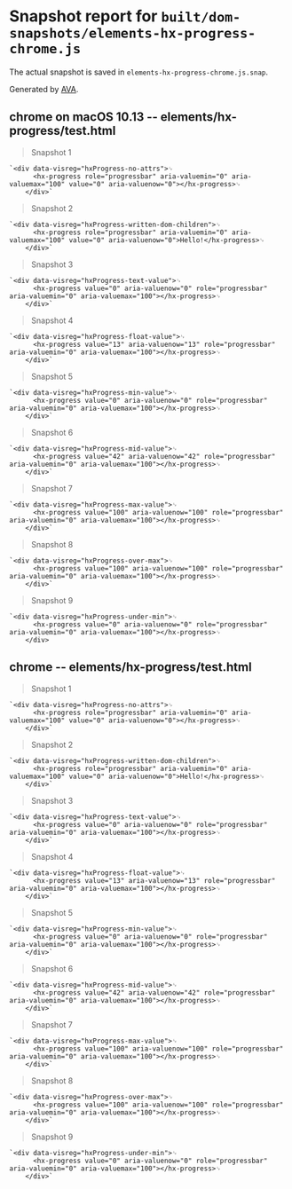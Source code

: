 # Snapshot report for `built/dom-snapshots/elements-hx-progress-chrome.js`

The actual snapshot is saved in `elements-hx-progress-chrome.js.snap`.

Generated by [AVA](https://ava.li).

## chrome on macOS 10.13 -- elements/hx-progress/test.html

> Snapshot 1

    `<div data-visreg="hxProgress-no-attrs">␊
          <hx-progress role="progressbar" aria-valuemin="0" aria-valuemax="100" value="0" aria-valuenow="0"></hx-progress>␊
        </div>`

> Snapshot 2

    `<div data-visreg="hxProgress-written-dom-children">␊
          <hx-progress role="progressbar" aria-valuemin="0" aria-valuemax="100" value="0" aria-valuenow="0">Hello!</hx-progress>␊
        </div>`

> Snapshot 3

    `<div data-visreg="hxProgress-text-value">␊
          <hx-progress value="0" aria-valuenow="0" role="progressbar" aria-valuemin="0" aria-valuemax="100"></hx-progress>␊
        </div>`

> Snapshot 4

    `<div data-visreg="hxProgress-float-value">␊
          <hx-progress value="13" aria-valuenow="13" role="progressbar" aria-valuemin="0" aria-valuemax="100"></hx-progress>␊
        </div>`

> Snapshot 5

    `<div data-visreg="hxProgress-min-value">␊
          <hx-progress value="0" aria-valuenow="0" role="progressbar" aria-valuemin="0" aria-valuemax="100"></hx-progress>␊
        </div>`

> Snapshot 6

    `<div data-visreg="hxProgress-mid-value">␊
          <hx-progress value="42" aria-valuenow="42" role="progressbar" aria-valuemin="0" aria-valuemax="100"></hx-progress>␊
        </div>`

> Snapshot 7

    `<div data-visreg="hxProgress-max-value">␊
          <hx-progress value="100" aria-valuenow="100" role="progressbar" aria-valuemin="0" aria-valuemax="100"></hx-progress>␊
        </div>`

> Snapshot 8

    `<div data-visreg="hxProgress-over-max">␊
          <hx-progress value="100" aria-valuenow="100" role="progressbar" aria-valuemin="0" aria-valuemax="100"></hx-progress>␊
        </div>`

> Snapshot 9

    `<div data-visreg="hxProgress-under-min">␊
          <hx-progress value="0" aria-valuenow="0" role="progressbar" aria-valuemin="0" aria-valuemax="100"></hx-progress>␊
        </div>

## chrome -- elements/hx-progress/test.html

> Snapshot 1

    `<div data-visreg="hxProgress-no-attrs">␊
          <hx-progress role="progressbar" aria-valuemin="0" aria-valuemax="100" value="0" aria-valuenow="0"></hx-progress>␊
        </div>`

> Snapshot 2

    `<div data-visreg="hxProgress-written-dom-children">␊
          <hx-progress role="progressbar" aria-valuemin="0" aria-valuemax="100" value="0" aria-valuenow="0">Hello!</hx-progress>␊
        </div>`

> Snapshot 3

    `<div data-visreg="hxProgress-text-value">␊
          <hx-progress value="0" aria-valuenow="0" role="progressbar" aria-valuemin="0" aria-valuemax="100"></hx-progress>␊
        </div>`

> Snapshot 4

    `<div data-visreg="hxProgress-float-value">␊
          <hx-progress value="13" aria-valuenow="13" role="progressbar" aria-valuemin="0" aria-valuemax="100"></hx-progress>␊
        </div>`

> Snapshot 5

    `<div data-visreg="hxProgress-min-value">␊
          <hx-progress value="0" aria-valuenow="0" role="progressbar" aria-valuemin="0" aria-valuemax="100"></hx-progress>␊
        </div>`

> Snapshot 6

    `<div data-visreg="hxProgress-mid-value">␊
          <hx-progress value="42" aria-valuenow="42" role="progressbar" aria-valuemin="0" aria-valuemax="100"></hx-progress>␊
        </div>`

> Snapshot 7

    `<div data-visreg="hxProgress-max-value">␊
          <hx-progress value="100" aria-valuenow="100" role="progressbar" aria-valuemin="0" aria-valuemax="100"></hx-progress>␊
        </div>`

> Snapshot 8

    `<div data-visreg="hxProgress-over-max">␊
          <hx-progress value="100" aria-valuenow="100" role="progressbar" aria-valuemin="0" aria-valuemax="100"></hx-progress>␊
        </div>`

> Snapshot 9

    `<div data-visreg="hxProgress-under-min">␊
          <hx-progress value="0" aria-valuenow="0" role="progressbar" aria-valuemin="0" aria-valuemax="100"></hx-progress>␊
        </div>`